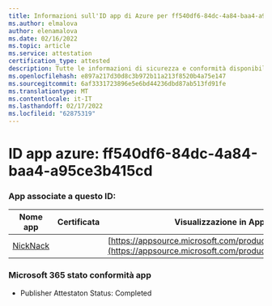 ```yaml
---
title: Informazioni sull'ID app di Azure per ff540df6-84dc-4a84-baa4-a95ce3b415cd
ms.author: elmalova
author: elenamalova
ms.date: 02/16/2022
ms.topic: article
ms.service: attestation
certification_type: attested
description: Tutte le informazioni di sicurezza e conformità disponibili per ff540df6-84dc-4a84-baa4-a95ce3b415cd.
ms.openlocfilehash: e897a217d30d8c3b972b11a213f8520b4a75e147
ms.sourcegitcommit: 6af3331723896e5e6bd44236dbd87ab513fd91fe
ms.translationtype: MT
ms.contentlocale: it-IT
ms.lasthandoff: 02/17/2022
ms.locfileid: "62875319"
---
```

# <a name="azure-app-id-ff540df6-84dc-4a84-baa4-a95ce3b415cd"></a>ID app azure: ff540df6-84dc-4a84-baa4-a95ce3b415cd


### <a name="apps-associated-with-this-id"></a>App associate a questo ID:
| **Nome app** | **Certificata** | **Visualizzazione in AppSource** |
|--------------|---------------|-----------------------|
| [NickNack](https://docs.microsoft.com/microsoft-365-app-certification/forward/WA200003196) |  | [https://appsource.microsoft.com/product/office/WA200003196](https://appsource.microsoft.com/product/office/WA200003196) |

### <a name="microsoft-365-app-compliance-status"></a>Microsoft 365 stato conformità app
- Publisher Attestaton Status: Completed
